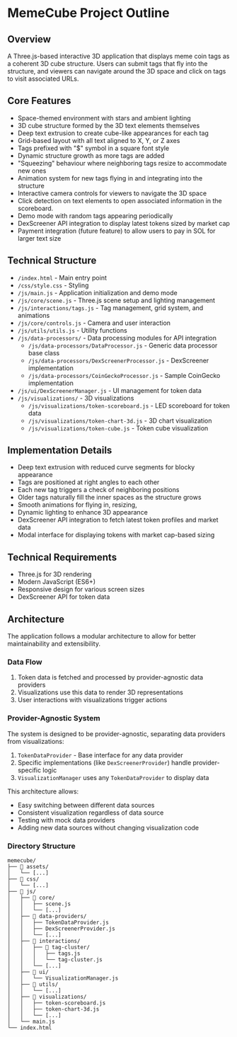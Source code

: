 # MemeCube Project Outline

## Overview
A Three.js-based interactive 3D application that displays meme coin tags as a coherent 3D cube structure. Users can submit tags that fly into the structure, and viewers can navigate around the 3D space and click on tags to visit associated URLs.

## Core Features
- Space-themed environment with stars and ambient lighting
- 3D cube structure formed by the 3D text elements themselves
- Deep text extrusion to create cube-like appearances for each tag
- Grid-based layout with all text aligned to X, Y, or Z axes
- Tags prefixed with "$" symbol in a square font style
- Dynamic structure growth as more tags are added
- "Squeezing" behaviour where neighboring tags resize to accommodate new ones
- Animation system for new tags flying in and integrating into the structure
- Interactive camera controls for viewers to navigate the 3D space
- Click detection on text elements to open associated information in the scoreboard.
- Demo mode with random tags appearing periodically
- DexScreener API integration to display latest tokens sized by market cap
- Payment integration (future feature) to allow users to pay in SOL for larger text size

## Technical Structure
- `/index.html` - Main entry point
- `/css/style.css` - Styling
- `/js/main.js` - Application initialization and demo mode
- `/js/core/scene.js` - Three.js scene setup and lighting management
- `/js/interactions/tags.js` - Tag management, grid system, and animations
- `/js/core/controls.js` - Camera and user interaction
- `/js/utils/utils.js` - Utility functions
- `/js/data-processors/` - Data processing modules for API integration
  - `/js/data-processors/DataProcessor.js` - Generic data processor base class
  - `/js/data-processors/DexScreenerProcessor.js` - DexScreener implementation
  - `/js/data-processors/CoinGeckoProcessor.js` - Sample CoinGecko implementation
- `/js/ui/DexScreenerManager.js` - UI management for token data
- `/js/visualizations/` - 3D visualizations
  - `/js/visualizations/token-scoreboard.js` - LED scoreboard for token data
  - `/js/visualizations/token-chart-3d.js` - 3D chart visualization
  - `/js/visualizations/token-cube.js` - Token cube visualization


## Implementation Details
- Deep text extrusion with reduced curve segments for blocky appearance
- Tags are positioned at right angles to each other
- Each new tag triggers a check of neighboring positions
- Older tags naturally fill the inner spaces as the structure grows
- Smooth animations for flying in, resizing,
- Dynamic lighting to enhance 3D appearance
- DexScreener API integration to fetch latest token profiles and market data
- Modal interface for displaying tokens with market cap-based sizing

## Technical Requirements
- Three.js for 3D rendering
- Modern JavaScript (ES6+)
- Responsive design for various screen sizes 
- DexScreener API for token data 

## Architecture

The application follows a modular architecture to allow for better maintainability and extensibility.

### Data Flow

1. Token data is fetched and processed by provider-agnostic data providers
2. Visualizations use this data to render 3D representations
3. User interactions with visualizations trigger actions

### Provider-Agnostic System

The system is designed to be provider-agnostic, separating data providers from visualizations:

1. `TokenDataProvider` - Base interface for any data provider
2. Specific implementations (like `DexScreenerProvider`) handle provider-specific logic
3. `VisualizationManager` uses any `TokenDataProvider` to display data

This architecture allows:
- Easy switching between different data sources
- Consistent visualization regardless of data source
- Testing with mock data providers
- Adding new data sources without changing visualization code

### Directory Structure

```
memecube/
├── 📁 assets/
│   └── [...]
├── 📁 css/
│   └── [...]
├── 📁 js/
│   ├── 📁 core/
│   │   ├── scene.js
│   │   └── [...]
│   ├── 📁 data-providers/
│   │   ├── TokenDataProvider.js
│   │   ├── DexScreenerProvider.js
│   │   └── [...]
│   ├── 📁 interactions/
│   │   ├── 📁 tag-cluster/
│   │   │   ├── tags.js
│   │   │   └── tag-cluster.js
│   │   └── [...]
│   ├── 📁 ui/
│   │   └── VisualizationManager.js
│   ├── 📁 utils/
│   │   └── [...]
│   ├── 📁 visualizations/
│   │   ├── token-scoreboard.js
│   │   ├── token-chart-3d.js
│   │   └── [...]
│   └── main.js
└── index.html
``` 